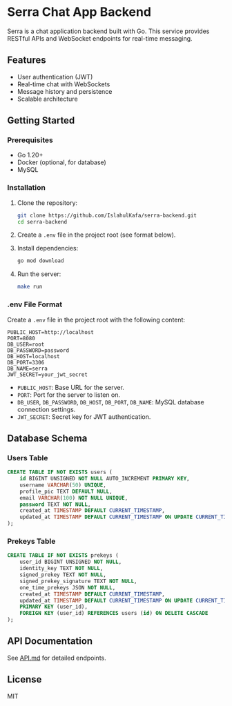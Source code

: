 # Serra Chat App Backend

Serra is a chat application backend built with Go. This service provides RESTful APIs and WebSocket endpoints for real-time messaging.

## Features

- User authentication (JWT)
- Real-time chat with WebSockets
- Message history and persistence
- Scalable architecture

## Getting Started

### Prerequisites

- Go 1.20+
- Docker (optional, for database)
- MySQL

### Installation

1. Clone the repository:

   ```bash
   git clone https://github.com/IslahulKafa/serra-backend.git
   cd serra-backend
   ```

2. Create a `.env` file in the project root (see format below).

3. Install dependencies:

   ```bash
   go mod download
   ```

4. Run the server:
   ```bash
   make run
   ```

### .env File Format

Create a `.env` file in the project root with the following content:

```env
PUBLIC_HOST=http://localhost
PORT=8080
DB_USER=root
DB_PASSWORD=password
DB_HOST=localhost
DB_PORT=3306
DB_NAME=serra
JWT_SECRET=your_jwt_secret
```

- `PUBLIC_HOST`: Base URL for the server.
- `PORT`: Port for the server to listen on.
- `DB_USER`, `DB_PASSWORD`, `DB_HOST`, `DB_PORT`, `DB_NAME`: MySQL database connection settings.
- `JWT_SECRET`: Secret key for JWT authentication.

## Database Schema

### Users Table

```sql
CREATE TABLE IF NOT EXISTS users (
    id BIGINT UNSIGNED NOT NULL AUTO_INCREMENT PRIMARY KEY,
    username VARCHAR(50) UNIQUE,
    profile_pic TEXT DEFAULT NULL,
    email VARCHAR(100) NOT NULL UNIQUE,
    password TEXT NOT NULL,
    created_at TIMESTAMP DEFAULT CURRENT_TIMESTAMP,
    updated_at TIMESTAMP DEFAULT CURRENT_TIMESTAMP ON UPDATE CURRENT_TIMESTAMP
);
```

### Prekeys Table

```sql
CREATE TABLE IF NOT EXISTS prekeys (
    user_id BIGINT UNSIGNED NOT NULL,
    identity_key TEXT NOT NULL,
    signed_prekey TEXT NOT NULL,
    signed_prekey_signature TEXT NOT NULL,
    one_time_prekeys JSON NOT NULL,
    created_at TIMESTAMP DEFAULT CURRENT_TIMESTAMP,
    updated_at TIMESTAMP DEFAULT CURRENT_TIMESTAMP ON UPDATE CURRENT_TIMESTAMP,
    PRIMARY KEY (user_id),
    FOREIGN KEY (user_id) REFERENCES users (id) ON DELETE CASCADE
);
```

## API Documentation

See [API.md](API.md) for detailed endpoints.

## License

MIT
